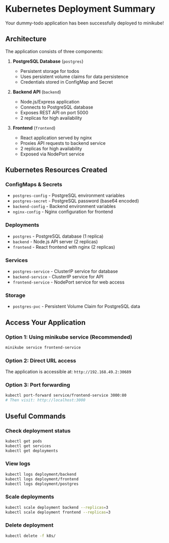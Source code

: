 # Kubernetes Deployment Summary

Your dummy-todo application has been successfully deployed to minikube!

## Architecture

The application consists of three components:

1. **PostgreSQL Database** (`postgres`)
   - Persistent storage for todos
   - Uses persistent volume claims for data persistence
   - Credentials stored in ConfigMap and Secret

2. **Backend API** (`backend`)
   - Node.js/Express application
   - Connects to PostgreSQL database
   - Exposes REST API on port 5000
   - 2 replicas for high availability

3. **Frontend** (`frontend`)
   - React application served by nginx
   - Proxies API requests to backend service
   - 2 replicas for high availability
   - Exposed via NodePort service

## Kubernetes Resources Created

### ConfigMaps & Secrets
- `postgres-config` - PostgreSQL environment variables
- `postgres-secret` - PostgreSQL password (base64 encoded)
- `backend-config` - Backend environment variables
- `nginx-config` - Nginx configuration for frontend

### Deployments
- `postgres` - PostgreSQL database (1 replica)
- `backend` - Node.js API server (2 replicas)
- `frontend` - React frontend with nginx (2 replicas)

### Services
- `postgres-service` - ClusterIP service for database
- `backend-service` - ClusterIP service for API
- `frontend-service` - NodePort service for web access

### Storage
- `postgres-pvc` - Persistent Volume Claim for PostgreSQL data

## Access Your Application

### Option 1: Using minikube service (Recommended)
```bash
minikube service frontend-service
```

### Option 2: Direct URL access
The application is accessible at: `http://192.168.49.2:30689`

### Option 3: Port forwarding
```bash
kubectl port-forward service/frontend-service 3000:80
# Then visit: http://localhost:3000
```

## Useful Commands

### Check deployment status
```bash
kubectl get pods
kubectl get services
kubectl get deployments
```

### View logs
```bash
kubectl logs deployment/backend
kubectl logs deployment/frontend
kubectl logs deployment/postgres
```

### Scale deployments
```bash
kubectl scale deployment backend --replicas=3
kubectl scale deployment frontend --replicas=3
```

### Delete deployment
```bash
kubectl delete -f k8s/
```
